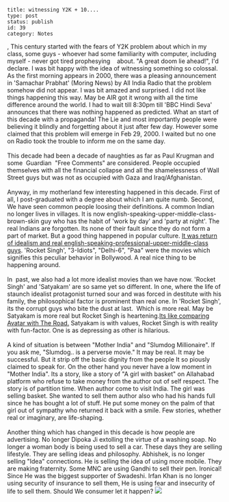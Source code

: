 ~~~~ 
title: witnessing Y2K + 10....
type: post
status: publish
id: 39
category: Notes
~~~~

, This century started with the fears of Y2K problem about which in my
class, some guys - whoever had some familiarity with computer, including
myself - never got tired prophesying    about. "A great doom lie
ahead!", I'd declare. I was bit happy with the idea of witnessing
something so colossal. As the first morning appears in 2000, there was a
pleasing announcement in 'Samachar Prabhat' (Moring News) by All India
Radio that the problem somehow did not appear. I was bit amazed and
surprised. I did not like things happening this way. May be AIR got it
wrong with all the time difference around the world. I had to wait till
8:30pm till 'BBC Hindi Seva' announces that there was nothing happened
as predicted. What an start of this decade with a propaganda! The Lie
and most importantly people were believing it blindly and forgetting
about it just after few day. However some claimed that this problem will
emerge in Feb 29, 2000. I waited but no one on Radio took the trouble to
inform me on the same day.\
\
This decade had been a decade of naughties as far as Paul Krugman and
some  Guardian  "Free Comments" are considered. People occupied
themselves with all the financial collapse and all the shamelessness of
Wall Street guys but was not as occupied with Gaza and
Iraq/Afghanistan.\
\
Anyway, in my motherland few interesting happened in this decade. First
of all, I post-graduated with a degree about which I am quite numb.
Second, We have seen common people loosing their definitions. A common
Indian no longer lives in villages. It is now
english-speaking-upper-middle-class-brown-skin guy who has the habit of
'work by day' and 'party at night'. The real Indians are forgotten. Its
none of their fault since they do not form a part of market. But a good
thing happened in popular culture. [It was return of idealism and real
english-speaking-professional-upper-middle-class
guys](http://beta.thehindu.com/opinion/columns/Harsh_Mander/article80638.ece).
'Rocket Singh', "3-Idiots", "Delhi-6", "Paa" were the movies which
signifies this peculiar behavior in Bollywood. A real nice thing to be
happening around.\
\
In  past, we also had a lot more idealist movies than we have now.
'Rocket Singh' and 'Satyakam' are so same yet so different. In one,
where the life of staunch idealist protagonist turned sour and was
forced in destitute with his family, the philosophical factor is
prominent than real one. In 'Rocket Singh', its the corrupt guys who
bite the dust at last.  Which is more real. May be Satyakam is more real
but Rocket Singh is heartening.[Its like comparing Avatar with The
Road.](http://www.guardian.co.uk/commentisfree/cifamerica/2010/jan/11/mawkish-maybe-avatar-profound-important)
Satyakam is with values, Rocket Singh is with reality with fun-factor.
One is as depressing as other is hilarious.\
\
A kind of situation is between "Mother India" and "Slumdog Millionaire".
If you ask me, "Slumdog.. is a perverse movie." It may be real. It may
be successful. But it strip off the basic dignity from the people It so
piously claimed to speak for. On the other hand you never have a low
moment in "Mother India". Its a story, like a story of "A girl with
basket" on Allahabad platform who refuse to take money from the author
out of self respect. The story is of partition time. When author come to
visit India. The girl was selling basket. She wanted to sell them author
also who had his hands full since he has bought a lot of stuff. He put
some money on the palm of that girl out of sympathy who returned it back
with a smile. Few stories, whether real or imaginary, are life-shaping.\
\
Another thing which has changed in this decade is how people are
advertising. No longer Dipoka Ji extolling the virtue of a washing soap.
No longer a woman body is being used to sell a car. These days they are
selling lifestyle. They are selling ideas and philosophy. Abhishek, is
no longer selling "Idea" connections. He is selling the idea of using
more mobile. They are making fraternity. Some MNC are using Gandhi to
sell their pen. Ironical! Since He was the biggest supporter of
Swadeshi. Irfan Khan is no longer using security of insurance to sell
them, He is using fear and insecurity of life to sell them. Should We
consumer let it happen?
![](https://blogger.googleusercontent.com/tracker/3794193585985230867-492451036307002131?l=dilawarsays.blogspot.com)
